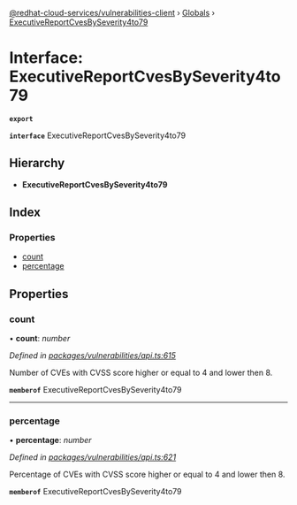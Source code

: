 [@redhat-cloud-services/vulnerabilities-client](../README.md) › [Globals](../globals.md) › [ExecutiveReportCvesBySeverity4to79](executivereportcvesbyseverity4to79.md)

# Interface: ExecutiveReportCvesBySeverity4to79

**`export`** 

**`interface`** ExecutiveReportCvesBySeverity4to79

## Hierarchy

* **ExecutiveReportCvesBySeverity4to79**

## Index

### Properties

* [count](executivereportcvesbyseverity4to79.md#count)
* [percentage](executivereportcvesbyseverity4to79.md#percentage)

## Properties

###  count

• **count**: *number*

*Defined in [packages/vulnerabilities/api.ts:615](https://github.com/RedHatInsights/javascript-clients/blob/master/packages/vulnerabilities/api.ts#L615)*

Number of CVEs with CVSS score higher or equal to 4 and lower then 8.

**`memberof`** ExecutiveReportCvesBySeverity4to79

___

###  percentage

• **percentage**: *number*

*Defined in [packages/vulnerabilities/api.ts:621](https://github.com/RedHatInsights/javascript-clients/blob/master/packages/vulnerabilities/api.ts#L621)*

Percentage of CVEs with CVSS score higher or equal to 4 and lower then 8.

**`memberof`** ExecutiveReportCvesBySeverity4to79
